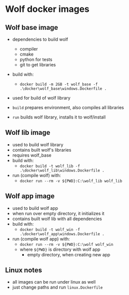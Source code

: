 # Wolf docker images

## Wolf base image

- dependencies to build wolf
    - compiler
    - cmake
    - python for tests
    - git to get libraries
- build with:
    - `docker build -m 2GB -t wolf_base -f .\docker\wolf_base\windows.Dockerfile .`

- used for build of wolf library
- `build` prepares environment, also compiles all libraries
- `run` builds wolf library, installs it to wolf/install

## Wolf lib image

- used to build wolf library
- contains built wolf's libraries
- requires wolf_base
- build with:
    - `docker build -t wolf_lib -f .\docker\wolf_lib\windows.Dockerfile .`
- run (compile wolf) with:
    - `docker run --rm -v ${PWD}:C:\wolf_lib wolf_lib`

## Wolf app image

- used to build wolf app
- when run over empty directory, it initializes it
- contains built wolf lib with all dependencies
- build with:
    - `docker build -t wolf_win -f .\docker\wolf_app\windows.Dockerfile .`
- run (compile wolf app) with:
    - `docker run --rm -v ${PWD}:C:\wolf wolf_win`
    - where `${PWD}` is directory with wolf app
        - empty directory, when creating new app

## Linux notes

- all images can be run under linux as well
- just change paths and run `linux.Dockerfile`